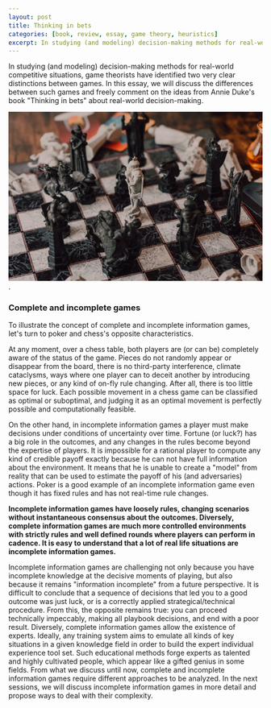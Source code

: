 ```yaml
---
layout: post
title: Thinking in bets 
categories: [book, review, essay, game theory, heuristics]
excerpt: In studying (and modeling) decision-making methods for real-world competitive situations, game theorists have identified two very clear distinctions between games. In this essay, we will discuss the differences between such games and freely comment on the ideas from Annie Duke's book "Thinking in bets" about real-world decision-making.  
---
```


In studying (and modeling) decision-making methods for real-world competitive situations, game theorists have identified two very clear distinctions between games. In this essay, we will discuss the differences between such games and freely comment on the ideas from Annie Duke's book "Thinking in bets" about real-world decision-making.

![games](/images/tib1.png "Chess").

### Complete and incomplete games

To illustrate the concept of complete and incomplete information games, let's turn to poker and chess's opposite characteristics.

At any moment, over a chess table, both players are (or can be) completely aware of the status of the game. Pieces do not randomly appear or disappear from the board, there is no third-party interference, climate cataclysms, ways where one player can to deceit another by introducing new pieces, or any kind of on-fly rule changing. After all, there is too little space for luck. Each possible movement in a chess game can be classified as optimal or suboptimal, and judging it as an optimal movement is perfectly possible and computationally feasible.

On the other hand, in incomplete information games a player must make decisions under conditions of uncertainty over time. Fortune (or luck?) has a big role in the outcomes, and any changes in the rules become beyond the expertise of players. It is impossible for a rational player to compute any kind of credible payoff exactly because he can not have full information about the environment. It means that he is unable to create a "model" from reality that can be used to estimate the payoff of his (and adversaries) actions. Poker is a good example of an incomplete information game even though it has fixed rules and has not real-time rule changes.

__Incomplete information games have loosely rules, changing scenarios without instantaneous consensus about the outcomes. Diversely, complete information games are much more controlled environments with strictly rules and well defined rounds where players can perform in cadence. It is easy to understand that a lot of real life situations are incomplete information games.__ 

Incomplete information games are challenging not only because you have incomplete knowledge at the decisive moments of playing, but also because it remains "information incomplete" from a future perspective. It is difficult to conclude that a sequence of decisions that led you to a good outcome was just luck, or is a correctly applied strategical/technical procedure. From this, the opposite remains true: you can proceed technically impeccably, making all playbook decisions, and end with a poor result.
Diversely, complete information games allow the existence of experts. Ideally, any training system aims to emulate all kinds of key situations in a given knowledge field in order to build the expert individual experience tool set. Such educational methods forge experts as talented and highly cultivated people, which appear like a gifted genius in some fields.
From what we discuss until now, complete and incomplete information games require different approaches to be analyzed. In the next sessions, we will discuss incomplete information games in more detail and propose ways to deal with their complexity.

